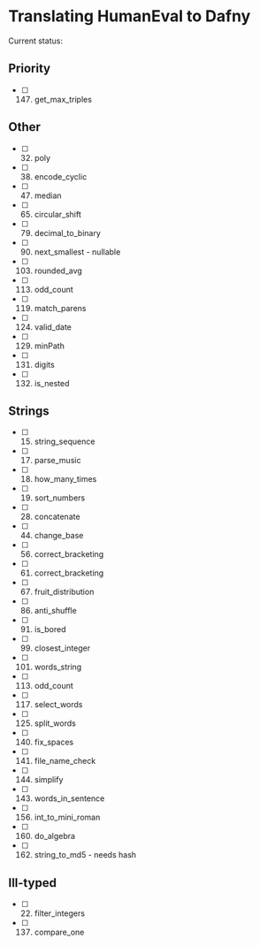 # Translating HumanEval to Dafny

Current status:

## Priority
- [ ] 147. get_max_triples

## Other

- [ ] 32. poly
- [ ] 38. encode_cyclic
- [ ] 47. median
- [ ] 65. circular_shift
- [ ] 79. decimal_to_binary
- [ ] 90. next_smallest - nullable
- [ ] 103. rounded_avg
- [ ] 113. odd_count
- [ ] 119. match_parens
- [ ] 124. valid_date
- [ ] 129. minPath
- [ ] 131. digits
- [ ] 132. is_nested


## Strings
- [ ] 15. string_sequence
- [ ] 17. parse_music
- [ ] 18. how_many_times
- [ ] 19. sort_numbers
- [ ] 28. concatenate
- [ ] 44. change_base
- [ ] 56. correct_bracketing
- [ ] 61. correct_bracketing
- [ ] 67. fruit_distribution
- [ ] 86. anti_shuffle
- [ ] 91. is_bored
- [ ] 99. closest_integer
- [ ] 101. words_string
- [ ] 113. odd_count
- [ ] 117. select_words
- [ ] 125. split_words
- [ ] 140. fix_spaces
- [ ] 141. file_name_check
- [ ] 144. simplify
- [ ] 143. words_in_sentence
- [ ] 156. int_to_mini_roman
- [ ] 160. do_algebra
- [ ] 162. string_to_md5 - needs hash

## Ill-typed
- [ ] 22. filter_integers
- [ ] 137. compare_one